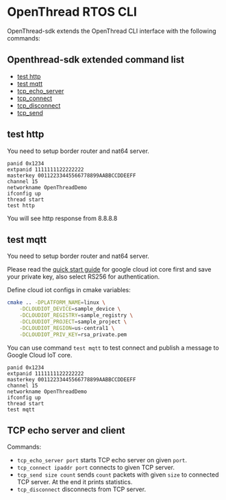# OpenThread RTOS CLI

OpenThread-sdk extends the OpenThread CLI interface with the following commands:

## Openthread-sdk extended command list

- [test http](#test-http)
- [test mqtt](#test-mqtt)
- [tcp_echo_server](#tcp-echo-server-and-client)
- [tcp_connect](#tcp-echo-server-and-client)
- [tcp_disconnect](#tcp-echo-server-and-client)
- [tcp_send](#tcp-echo-server-and-client)

## test http

You need to setup border router and nat64 server.

```
panid 0x1234
extpanid 1111111122222222
masterkey 00112233445566778899AABBCCDDEEFF
channel 15
networkname OpenThreadDemo
ifconfig up
thread start
test http
```

You will see http response from 8.8.8.8

## test mqtt

You need to setup border router and nat64 server.

Please read the [quick start guide](https://cloud.google.com/iot/docs/quickstart) for google cloud iot core first and save your private key, also select RS256 for authentication.

Define cloud iot configs in cmake variables:

```bash
cmake .. -DPLATFORM_NAME=linux \
    -DCLOUDIOT_DEVICE=sample_device \
    -DCLOUDIOT_REGISTRY=sample_registry \
    -DCLOUDIOT_PROJECT=sample_project \
    -DCLOUDIOT_REGION=us-central1 \
    -DCLOUDIOT_PRIV_KEY=rsa_private.pem
```

You can use command `test mqtt` to test connect and publish a message to Google Cloud IoT core.

```
panid 0x1234
extpanid 1111111122222222
masterkey 00112233445566778899AABBCCDDEEFF
channel 15
networkname OpenThreadDemo
ifconfig up
thread start
test mqtt
```

## TCP echo server and client

Commands:

- `tcp_echo_server port` starts TCP echo server on given `port`.
- `tcp_connect ipaddr port` connects to given TCP server.
- `tcp_send size count` sends `count` packets with given `size` to connected TCP server. At the end it prints statistics.
- `tcp_disconnect` disconnects from TCP server.
